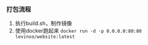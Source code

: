 
### 打包流程

1. 执行build.sh，制作镜像
2. 使用docker跑起来 `docker run -d -p 0.0.0.0:80:80 levinxo/website:latest`


